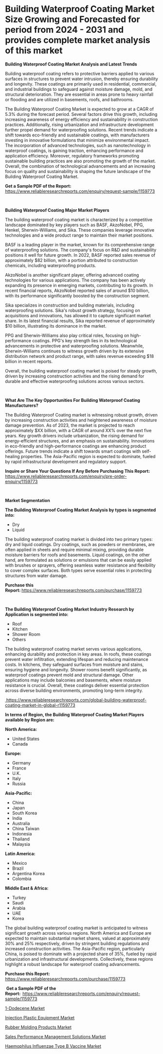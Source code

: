 <p><h1>Building Waterproof Coating Market Size Growing and Forecasted for period from 2024 - 2031 and provides complete market analysis of this market</h1></p><p><strong>Building Waterproof Coating Market Analysis and Latest Trends</strong></p>
<p><p>Building waterproof coating refers to protective barriers applied to various surfaces in structures to prevent water intrusion, thereby ensuring durability and longevity. These coatings are primarily used in residential, commercial, and industrial buildings to safeguard against moisture damage, mold, and structural deterioration. They are essential in areas prone to heavy rainfall or flooding and are utilized in basements, roofs, and bathrooms.</p><p>The Building Waterproof Coating Market is expected to grow at a CAGR of 5.3% during the forecast period. Several factors drive this growth, including increasing awareness of energy efficiency and sustainability in construction practices. Additionally, rising urbanization and infrastructure development further propel demand for waterproofing solutions. Recent trends indicate a shift towards eco-friendly and sustainable coatings, with manufacturers investing in innovative formulations that minimize environmental impact. The incorporation of advanced technologies, such as nanotechnology in waterproof coatings, is gaining traction, enhancing performance and application efficiency. Moreover, regulatory frameworks promoting sustainable building practices are also promoting the growth of the market. Overall, the combination of technological advancements and an increasing focus on quality and sustainability is shaping the future landscape of the Building Waterproof Coating Market.</p></p>
<p><strong>Get a Sample PDF of the Report:&nbsp;</strong> <a href="https://www.reliableresearchreports.com/enquiry/request-sample/1159773?utm_campaign=8&utm_medium=2&utm_source=Github&utm_content=ia&utm_term=05122024&utm_id=building-waterproof-coating">https://www.reliableresearchreports.com/enquiry/request-sample/1159773</a></p>
<p>&nbsp;</p>
<p><strong>Building Waterproof Coating Major Market Players</strong></p>
<p><p>The building waterproof coating market is characterized by a competitive landscape dominated by key players such as BASF, AkzoNobel, PPG, Henkel, Sherwin-Williams, and Sika. These companies leverage innovative technologies and a wide product range to maintain their market positions.</p><p>BASF is a leading player in the market, known for its comprehensive range of waterproofing solutions. The company's focus on R&D and sustainability positions it well for future growth. In 2022, BASF reported sales revenue of approximately $82 billion, with a portion attributed to construction chemicals, including waterproofing products.</p><p>AkzoNobel is another significant player, offering advanced coating technologies for various applications. The company has been actively expanding its presence in emerging markets, contributing to its growth. In recent financial reports, AkzoNobel reported sales of around $10 billion, with its performance significantly boosted by the construction segment.</p><p>Sika specializes in construction and building materials, including waterproofing solutions. Sika's robust growth strategy, focusing on acquisitions and innovations, has allowed it to capture significant market share. In its latest financial results, Sika reported revenue of approximately $10 billion, illustrating its dominance in the market.</p><p>PPG and Sherwin-Williams also play critical roles, focusing on high-performance coatings. PPG's key strength lies in its technological advancements in protective and waterproofing solutions. Meanwhile, Sherwin-Williams continues to witness growth driven by its extensive distribution network and product range, with sales revenue exceeding $18 billion in recent reports.</p><p>Overall, the building waterproof coating market is poised for steady growth, driven by increasing construction activities and the rising demand for durable and effective waterproofing solutions across various sectors.</p></p>
<p>&nbsp;</p>
<p><strong>What Are The Key Opportunities For Building Waterproof Coating Manufacturers?</strong></p>
<p><p>The Building Waterproof Coating market is witnessing robust growth, driven by increasing construction activities and heightened awareness of moisture damage prevention. As of 2023, the market is projected to reach approximately $XX billion, with a CAGR of around XX% over the next five years. Key growth drivers include urbanization, the rising demand for energy-efficient structures, and an emphasis on sustainability. Innovations in eco-friendly and high-performance coatings are enhancing product offerings. Future trends indicate a shift towards smart coatings with self-healing properties. The Asia-Pacific region is expected to dominate, fueled by rapid infrastructural development and regulatory support.</p></p>
<p><strong>Inquire or Share Your Questions If Any Before Purchasing This Report:</strong> <a href="https://www.reliableresearchreports.com/enquiry/pre-order-enquiry/1159773?utm_campaign=8&utm_medium=2&utm_source=Github&utm_content=ia&utm_term=05122024&utm_id=building-waterproof-coating">https://www.reliableresearchreports.com/enquiry/pre-order-enquiry/1159773</a></p>
<p>&nbsp;</p>
<p><strong>Market Segmentation</strong></p>
<p><strong>The Building Waterproof Coating Market Analysis by types is segmented into:</strong></p>
<p><ul><li>Dry</li><li>Liquid</li></ul></p>
<p><p>The building waterproof coating market is divided into two primary types: dry and liquid coatings. Dry coatings, such as powders or membranes, are often applied in sheets and require minimal mixing, providing durable moisture barriers for roofs and basements. Liquid coatings, on the other hand, are formulated as solutions or emulsions that can be easily applied with brushes or sprayers, offering seamless water resistance and flexibility to cover complex surfaces. Both types serve essential roles in protecting structures from water damage.</p></p>
<p><strong>Purchase this Report:&nbsp;</strong><a href="https://www.reliableresearchreports.com/purchase/1159773?utm_campaign=8&utm_medium=2&utm_source=Github&utm_content=ia&utm_term=05122024&utm_id=building-waterproof-coating">https://www.reliableresearchreports.com/purchase/1159773</a></p>
<p>&nbsp;</p>
<p><strong>The Building Waterproof Coating Market Industry Research by Application is segmented into:</strong></p>
<p><ul><li>Roof</li><li>Kitchen</li><li>Shower Room</li><li>Others</li></ul></p>
<p><p>The building waterproof coating market serves various applications, enhancing durability and protection in key areas. In roofs, these coatings prevent water infiltration, extending lifespan and reducing maintenance costs. In kitchens, they safeguard surfaces from moisture and stains, ensuring hygiene and longevity. Shower rooms benefit significantly, as waterproof coatings prevent mold and structural damage. Other applications may include balconies and basements, where moisture resistance is crucial. Overall, these coatings deliver essential protection across diverse building environments, promoting long-term integrity.</p></p>
<p><a href="https://www.reliableresearchreports.com/global-building-waterproof-coating-market-in-global-r1159773?utm_campaign=8&utm_medium=2&utm_source=Github&utm_content=ia&utm_term=05122024&utm_id=building-waterproof-coating">&nbsp;https://www.reliableresearchreports.com/global-building-waterproof-coating-market-in-global-r1159773</a></p>
<p><strong>In terms of Region, the Building Waterproof Coating Market Players available by Region are:</strong></p>
<p>
    <p> <strong> North America: </strong>
        <ul>
            <li>United States</li>
            <li>Canada</li>
        </ul>
        </p> 
    <p> <strong> Europe: </strong>
        <ul>
            <li>Germany</li>
            <li>France</li>
            <li>U.K.</li>
            <li>Italy</li>
            <li>Russia</li>
        </ul>
        </p> 
    <p> <strong> Asia-Pacific: </strong>
        <ul>
            <li>China</li>
            <li>Japan</li>
            <li>South Korea</li>
            <li>India</li>
            <li>Australia</li>
            <li>China Taiwan</li>
            <li>Indonesia</li>
            <li>Thailand</li>
            <li>Malaysia</li>
        </ul>
        </p> 
    <p> <strong> Latin America: </strong>
        <ul>
            <li>Mexico</li>
            <li>Brazil</li>
            <li>Argentina Korea</li>
            <li>Colombia</li>
        </ul>
        </p> 
    <p> <strong> Middle East & Africa: </strong>
        <ul>
            <li>Turkey</li>
            <li>Saudi</li>
            <li>Arabia</li>
            <li>UAE</li>
            <li>Korea</li>
        </ul>
    </p>
    </p>
<p><p>The global building waterproof coating market is anticipated to witness significant growth across various regions. North America and Europe are expected to maintain substantial market shares, valued at approximately 30% and 25% respectively, driven by stringent building regulations and increased construction activities. The Asia-Pacific region, particularly China, is poised to dominate with a projected share of 35%, fueled by rapid urbanization and infrastructural developments. Collectively, these regions highlight a robust landscape for waterproof coating advancements.</p></p>
<p><strong>Purchase this Report: </strong><a href="https://www.reliableresearchreports.com/purchase/1159773?utm_campaign=8&utm_medium=2&utm_source=Github&utm_content=ia&utm_term=05122024&utm_id=building-waterproof-coating">https://www.reliableresearchreports.com/purchase/1159773</a></p>
<p>&nbsp;<strong>Get a Sample PDF of the Report:&nbsp;&nbsp;</strong><a href="https://www.reliableresearchreports.com/enquiry/request-sample/1159773?utm_campaign=8&utm_medium=2&utm_source=Github&utm_content=ia&utm_term=05122024&utm_id=building-waterproof-coating">https://www.reliableresearchreports.com/enquiry/request-sample/1159773</a></p>
<p><strong></strong></p>
<p><p><a href="https://github.com/provorikovar/Market-Research-Report-List-6/blob/main/1-dodecene-market.md?utm_campaign=8&utm_medium=2&utm_source=Github&utm_content=ia&utm_term=05122024&utm_id=building-waterproof-coating">1-Dodecene Market</a></p><p><a href="https://github.com/angelajermaine/Market-Research-Report-List-5/blob/main/injection-plastic-equipment-market.md?utm_campaign=8&utm_medium=2&utm_source=Github&utm_content=ia&utm_term=05122024&utm_id=building-waterproof-coating">Injection Plastic Equipment Market</a></p><p><a href="https://issuu.com/reportprime-2/docs/rubber-molding-products-market-size-2030.pptx?utm_campaign=8&utm_medium=2&utm_source=Github&utm_content=ia&utm_term=05122024&utm_id=building-waterproof-coating">Rubber Molding Products Market</a></p><p><a href="https://www.linkedin.com/pulse/impact-change-trends-global-sales-performance-management-solutions-zog9f?utm_campaign=8&utm_medium=2&utm_source=Github&utm_content=ia&utm_term=05122024&utm_id=building-waterproof-coating">Sales Performance Management Solutions Market</a></p><p><a href="https://www.linkedin.com/pulse/market-re-trend-quest-bplee?utm_campaign=8&utm_medium=2&utm_source=Github&utm_content=ia&utm_term=05122024&utm_id=building-waterproof-coating">Haemophilus Influenzae Type B Vaccine Market</a></p></p>